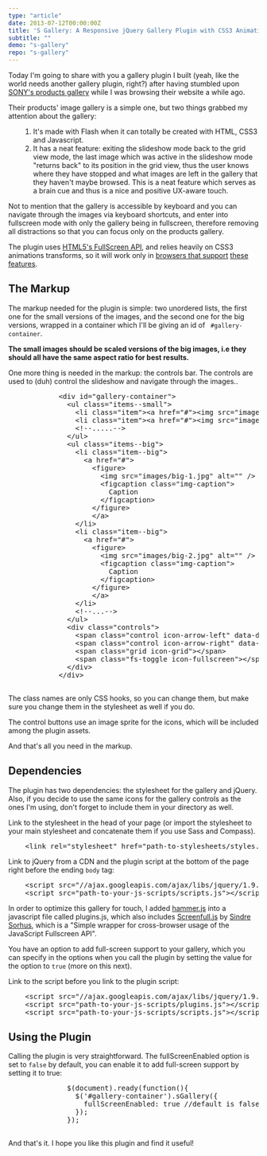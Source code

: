 ```yaml
---
type: "article"
date: 2013-07-12T00:00:00Z
title: 'S Gallery: A Responsive jQuery Gallery Plugin with CSS3 Animations'
subtitle: ""
demo: "s-gallery"
repo: "s-gallery"
---
```


<p class="size-2x">Today I'm going to share with you a gallery plugin I built (yeah, like the world needs another gallery plugin, right?) after having stumbled upon <a href="http://store.sony.com/webapp/wcs/stores/servlet/ProductDisplay?catalogId=10551&storeId=10151&langId=-1&productId=8198552921666556433#gallery" title="Sony's Product Gallery Page">SONY's products gallery</a> while I was browsing their website a while ago. </p>

<p>Their products' image gallery is a simple one, but two things grabbed my attention about the gallery: </p>

<ol style="padding-left:50px">
<li>It's made with Flash when it can totally be created with HTML, CSS3 and Javascript.</li>
<li>It has a neat feature: exiting the slideshow mode back to the grid view mode, the last image which was active in the slideshow mode "returns back" to its position in the grid view, thus the user knows where they have stopped and what images are left in the gallery that they haven't maybe browsed. This is a neat feature which serves as a brain cue and thus is a nice and positive UX-aware touch.</li>
</ol>

<p>Not to mention that the gallery is accessible by keyboard and you can navigate through the images via keyboard shortcuts, and enter into fullscreen mode with only the gallery being in fullscreen, therefore removing all distractions so that you can focus only on the products gallery.</p>

<p class="note warning">The plugin uses <a href="https://developer.mozilla.org/en-US/docs/Web/Guide/DOM/Using_full_screen_mode">HTML5's FullScreen API</a>, and relies heavily on CSS3 animations transforms, so it will work only in <a href="http://caniuse.com/#search=animations">browsers that support</a> <a href="http://caniuse.com/#search=transforms">these features</a>.</p>

<h2 class="deeplink" id="markup">The Markup</h2>

<p>The markup needed for the plugin is simple: two unordered lists, the first one for the small versions of the images, and the second one for the big versions, wrapped in a container which I'll be giving an id of <code> #gallery-container</code>.</p>

<p><b>The small images should be scaled versions of the big images, i.e they should all have the same aspect ratio for best results.</b></p>

<p>One more thing is needed in the markup: the controls bar. The controls are used to (duh) control the slideshow and navigate through the images..</p>

<pre class="brush:html;">
            &lt;div id="gallery-container"&gt;
              &lt;ul class="items--small"&gt;
                &lt;li class="item"&gt;&lt;a href="#"&gt;&lt;img src="images/small-1.png" alt="" /&gt;&lt;/a&gt;&lt;/li&gt;
                &lt;li class="item"&gt;&lt;a href="#"&gt;&lt;img src="images/small-2.png" alt="" /&gt;&lt;/a&gt;&lt;/li&gt;
                &lt;!--.....--&gt;
              &lt;/ul&gt;
              &lt;ul class="items--big"&gt;
                &lt;li class="item--big"&gt;
                  &lt;a href="#"&gt;
                    &lt;figure&gt;
                      &lt;img src="images/big-1.jpg" alt="" /&gt;
                      &lt;figcaption class="img-caption"&gt;
                        Caption
                      &lt;/figcaption&gt;
                    &lt;/figure&gt;
                    &lt;/a&gt;
                &lt;/li&gt;
                &lt;li class="item--big"&gt;
                  &lt;a href="#"&gt;
                    &lt;figure&gt;
                      &lt;img src="images/big-2.jpg" alt="" /&gt;
                      &lt;figcaption class="img-caption"&gt;
                        Caption
                      &lt;/figcaption&gt;
                    &lt;/figure&gt;
                    &lt;/a&gt;
                &lt;/li&gt;
                &lt;!--...--&gt;
              &lt;/ul&gt;
              &lt;div class="controls"&gt;
                &lt;span class="control icon-arrow-left" data-direction="previous"&gt;&lt;/span&gt; 
                &lt;span class="control icon-arrow-right" data-direction="next"&gt;&lt;/span&gt; 
                &lt;span class="grid icon-grid"&gt;&lt;/span&gt;
                &lt;span class="fs-toggle icon-fullscreen"&gt;&lt;/span&gt;
              &lt;/div&gt;
            &lt;/div&gt;
            </pre>

<p>The class names are only CSS hooks, so you can change them, but make sure you change them in the stylesheet as well if you do.</p>

<p>The control buttons use an image sprite for the icons, which will be included among the plugin assets.</p>

<p>And that's all you need in the markup.</p>

<h2 class="deeplink" id="dependencies">Dependencies</h2>

<p>The plugin has two dependencies: the stylesheet for the gallery and jQuery. Also, if you decide to use the same icons for the gallery controls as the ones I'm using, don't forget to include them in your directory as well.</p>

<p>Link to the stylesheet in the head of your page (or import the stylesheet to your main stylesheet and concatenate them if you use Sass and Compass).</p>

<pre class="brush:html;">
    &lt;link rel="stylesheet" href="path-to-stylesheets/styles.css" /&gt;
</pre>

<p>Link to jQuery from a CDN and the plugin script at the bottom of the page right before the ending <code>body</code> tag:</p>

<pre class="brush:html;">
    &lt;script src="//ajax.googleapis.com/ajax/libs/jquery/1.9.1/jquery.min.js"&gt;&lt;/script&gt;
    &lt;script src="path-to-your-js-scripts/scripts.js"&gt;&lt;/script&gt;
</pre>

<p>In order to optimize this gallery for touch, I added <a href="http://eightmedia.github.io/hammer.js/">hammer.js</a> into a javascript file called plugins.js, which also includes <a href="https://github.com/sindresorhus/screenfull.js">Screenfull.js</a> by <a href="https://twitter.com/sindresorhus">Sindre Sorhus</a>, which is a "Simple wrapper for cross-browser usage of the JavaScript Fullscreen API". </p>

<p>You have an option to add full-screen support to your gallery, which you can specify in the options when you call the plugin by setting the value for the option to <code>true</code> (more on this next).</p>

<p>Link to the script before you link to the plugin script: </p>

<pre class="brush:html;">
    &lt;script src="//ajax.googleapis.com/ajax/libs/jquery/1.9.1/jquery.min.js"&gt;&lt;/script&gt;
    &lt;script src="path-to-your-js-scripts/plugins.js"&gt;&lt;/script&gt;
    &lt;script src="path-to-your-js-scripts/scripts.js"&gt;&lt;/script&gt;
</pre>

<h2 class="deeplink" id="using-the-plugin">Using the Plugin</h2>

<p>Calling the plugin is very straightforward. The fullScreenEnabled option is set to <code>false</code> by default, you can enable it to add full-screen support by setting it to true:</p>

<pre class="brush: js;">
              $(document).ready(function(){
                $('#gallery-container').sGallery({
                  fullScreenEnabled: true //default is false
                });
              });
            </pre>

<p>And that's it. I hope you like this plugin and find it useful!</p>

